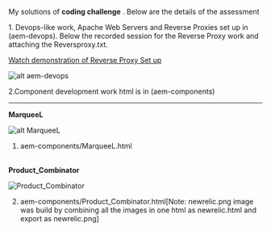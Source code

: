 <p>
My solutions of <strong>coding challenge</strong> . Below are the details of the assessment
</p>
<p>
 1. Devops-like work, Apache Web Servers and Reverse Proxies set up in (aem-devops). Below the recorded session for the Reverse Proxy work and attaching the Reversproxy.txt. 
 
 <a href="https://asciinema.org/a/EBGQhLscMWUsY5EysiMYRethT">Watch demonstration of Reverse Proxy Set up</a>
 
 
 ![alt aem-devops](blob/master/github_assets/aem-devops.png)
 
 </p>
 <p>
 2.Component development work html is in (aem-components)
<hr>
<b>MarqueeL</b>

![alt MarqueeL](https://raw.githubusercontent.com/saikiranrallabandi/AEM-coding-challenge/master/github_assets/MarqueeL.png)

1. aem-components/MarqueeL.html


<br>
<b>Product_Combinator</b>

 ![Product_Combinator](https://raw.githubusercontent.com/saikiranrallabandi/AEM-coding-challenge/master/github_assets/Product_Combinator.png)

2. aem-components/Product_Combinator.html[Note: newrelic.png image was build by combining all the images in one html as newrelic.html and export as newrelic.png]

